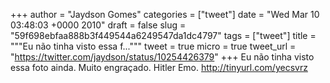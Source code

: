 
+++
author = "Jaydson Gomes"
categories = ["tweet"]
date = "Wed Mar 10 03:48:03 +0000 2010"
draft = false
slug = "59f698ebfaa888b3f449544a6249547da1dc4797"
tags = ["tweet"]
title = """Eu não tinha visto essa f..."""
tweet = true
micro = true
tweet_url = "https://twitter.com/jaydson/status/10254426379"
+++
Eu não tinha visto essa foto ainda. Muito engraçado. Hitler Emo. http://tinyurl.com/yecsvrz

